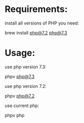 # Requirements:

install all versions of PHP you need:

brew install php@7.2 php@7.3


# Usage:

use php version 7.3:

phpv php@7.3

use php version 7.2:

phpv php@7.2

use current php:

phpv php
